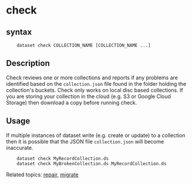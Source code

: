 
# check

## syntax

```shell
    dataset check COLLECTION_NAME [COLLECTION_NAME ...]
```

## Description

Check reviews one or more collections and reports if any problems 
are identified based on the `collection.json` file found in the 
folder holding the collection's buckets. Check only works on local 
disc based collections. If you are storing your collection in
the cloud (e.g. S3 or Google Cloud Storage) then download a copy 
before running check.

## Usage

If multiple instances of dataset write (e.g. create or update) to 
a collection then it is possible that the JSON file `collection.json` 
will become inaccurate.

```shell
    dataset check MyRecordCollection.ds
    dataset check MyBrokenCollection.ds MyRecordCollection.ds
```

Related topics: [repair](repair.html), [migrate](migrate.html)

